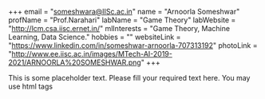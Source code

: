 +++
email = "someshwara@IISc.ac.in"
name = "Arnoorla Someshwar"
profName = "Prof.Narahari"
labName = "Game Theory"
labWebsite = "http://lcm.csa.iisc.ernet.in/"
mlInterests = "Game Theory, Machine Learning, Data Science."
hobbies = ""
websiteLink = "https://www.linkedin.com/in/someshwar-arnoorla-707313192"
photoLink = "http://www.ee.iisc.ac.in/images/MTech-AI-2019-2021/ARNOORLA%20SOMESHWAR.png"
+++

This is some placeholder text. Please fill your required text here. You may use html tags